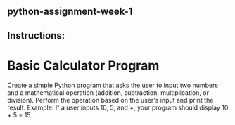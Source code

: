 ## python-assignment-week-1
## Instructions:

# Basic Calculator Program

  Create a simple Python program that asks the user to input two numbers and a mathematical operation (addition, subtraction, multiplication, or division).
  Perform the operation based on the user's input and print the result.
  Example: If a user inputs 10, 5, and +, your program should display 10 + 5 = 15.
